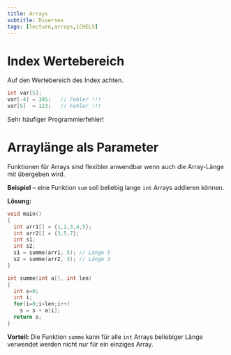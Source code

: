 ```yaml
---
title: Arrays
subtitle: Diverses
tags: [lecture,arrays,1CHELS]
---
```




# Index Wertebereich

Auf den Wertebereich des Index achten.

```c
int var[5];
var[-4] = 345;   // Fehler !!!
var[5]  = 123;   // Fehler !!!
```
Sehr häufiger Programmierfehler!



# Arraylänge als Parameter


Funktionen für Arrays sind flexibler anwendbar wenn auch die Array-Länge mit übergeben wird.

**Beispiel** – eine Funktion `sum` soll beliebig lange `int` Arrays addieren können.

**Lösung:**

```c
void main()
{
  int arr1[] = {1,2,3,4,5};
  int arr2[] = {3,5,7};
  int s1;
  int s2;
  s1 = summe(arr1, 5); // Länge 5
  s2 = summe(arr2, 3); // Länge 3
}

int summe(int a[], int len)
{
  int s=0;
  int i;
  for(i=0;i<len;i++)
    s = s + a[i];
  return s;
}
```
**Vorteil:** Die Funktion `summe` kann für alle `int` Arrays beliebiger Länge verwendet werden nicht nur für ein einziges Array.

